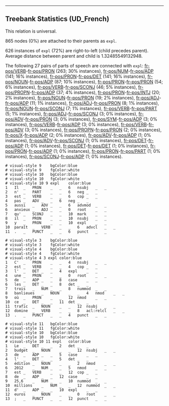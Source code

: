 

--------------------------------------------------------------------------------

## Treebank Statistics (UD_French)

This relation is universal.

865 nodes (0%) are attached to their parents as `expl`.

626 instances of `expl` (72%) are right-to-left (child precedes parent).
Average distance between parent and child is 1.32485549132948.

The following 27 pairs of parts of speech are connected with `expl`: [fr-pos/VERB]()-[fr-pos/PRON]() (263; 30% instances), [fr-pos/NUM]()-[fr-pos/ADP]() (141; 16% instances), [fr-pos/PRON]()-[fr-pos/DET]() (141; 16% instances), [fr-pos/NOUN]()-[fr-pos/ADP]() (87; 10% instances), [fr-pos/PRON]()-[fr-pos/PRON]() (54; 6% instances), [fr-pos/VERB]()-[fr-pos/SCONJ]() (46; 5% instances), [fr-pos/PROPN]()-[fr-pos/ADP]() (37; 4% instances), [fr-pos/PRON]()-[fr-pos/INTJ]() (20; 2% instances), [fr-pos/NOUN]()-[fr-pos/PRON]() (19; 2% instances), [fr-pos/ADJ]()-[fr-pos/ADP]() (11; 1% instances), [fr-pos/ADJ]()-[fr-pos/PRON]() (8; 1% instances), [fr-pos/NOUN]()-[fr-pos/SCONJ]() (7; 1% instances), [fr-pos/VERB]()-[fr-pos/PART]() (5; 1% instances), [fr-pos/ADJ]()-[fr-pos/SCONJ]() (3; 0% instances), [fr-pos/ADV]()-[fr-pos/PRON]() (3; 0% instances), [fr-pos/SYM]()-[fr-pos/ADP]() (3; 0% instances), [fr-pos/VERB]()-[fr-pos/ADP]() (3; 0% instances), [fr-pos/VERB]()-[fr-pos/ADV]() (3; 0% instances), [fr-pos/PROPN]()-[fr-pos/PRON]() (2; 0% instances), [fr-pos/X]()-[fr-pos/ADP]() (2; 0% instances), [fr-pos/ADV]()-[fr-pos/ADP]() (1; 0% instances), [fr-pos/ADV]()-[fr-pos/SCONJ]() (1; 0% instances), [fr-pos/DET]()-[fr-pos/ADP]() (1; 0% instances), [fr-pos/DET]()-[fr-pos/DET]() (1; 0% instances), [fr-pos/PRON]()-[fr-pos/ADP]() (1; 0% instances), [fr-pos/PRON]()-[fr-pos/PART]() (1; 0% instances), [fr-pos/SCONJ]()-[fr-pos/ADP]() (1; 0% instances).


~~~ conllu
# visual-style 9	bgColor:blue
# visual-style 9	fgColor:white
# visual-style 10	bgColor:blue
# visual-style 10	fgColor:white
# visual-style 10 9 expl	color:blue
1	Il	_	PRON	_	_	6	nsubj	_	_
2	n'	_	PART	_	_	6	neg	_	_
3	est	_	VERB	_	_	6	cop	_	_
4	pas	_	ADV	_	_	6	neg	_	_
5	aussi	_	ADV	_	_	6	advmod	_	_
6	anxieux	_	ADJ	_	_	0	root	_	_
7	qu'	_	SCONJ	_	_	10	mark	_	_
8	il	_	PRON	_	_	10	nsubj	_	_
9	y	_	PRON	_	_	10	expl	_	_
10	paraît	_	VERB	_	_	6	advcl	_	_
11	.	_	PUNCT	_	_	6	punct	_	_

~~~


~~~ conllu
# visual-style 3	bgColor:blue
# visual-style 3	fgColor:white
# visual-style 4	bgColor:blue
# visual-style 4	fgColor:white
# visual-style 4 3 expl	color:blue
1	C'	_	PRON	_	_	4	nsubj	_	_
2	est	_	VERB	_	_	4	cop	_	_
3	l'	_	DET	_	_	4	expl	_	_
4	une	_	PRON	_	_	0	root	_	_
5	de	_	ADP	_	_	8	case	_	_
6	les	_	DET	_	_	8	det	_	_
7	trois	_	NUM	_	_	8	nummod	_	_
8	banlieues	_	NOUN	_	_	4	nmod	_	_
9	où	_	PRON	_	_	12	nmod	_	_
10	ce	_	DET	_	_	11	det	_	_
11	trafic	_	NOUN	_	_	12	nsubj	_	_
12	domine	_	VERB	_	_	8	acl:relcl	_	_
13	.	_	PUNCT	_	_	4	punct	_	_

~~~


~~~ conllu
# visual-style 11	bgColor:blue
# visual-style 11	fgColor:white
# visual-style 10	bgColor:blue
# visual-style 10	fgColor:white
# visual-style 10 11 expl	color:blue
1	Le	_	DET	_	_	2	det	_	_
2	budget	_	NOUN	_	_	12	nsubj	_	_
3	de	_	ADP	_	_	5	case	_	_
4	l'	_	DET	_	_	5	det	_	_
5	édition	_	NOUN	_	_	2	nmod	_	_
6	2012	_	NUM	_	_	5	nmod	_	_
7	est	_	VERB	_	_	12	cop	_	_
8	de	_	ADP	_	_	12	case	_	_
9	25,6	_	NUM	_	_	10	nummod	_	_
10	millions	_	NUM	_	_	12	nummod	_	_
11	d'	_	ADP	_	_	10	expl	_	_
12	euros	_	NOUN	_	_	0	root	_	_
13	;	_	PUNCT	_	_	12	punct	_	_

~~~


